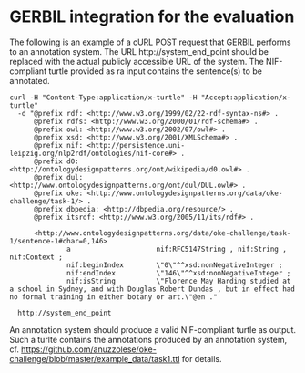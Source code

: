 # GERBIL integration for the evaluation

The following is an example of a cURL POST request that GERBIL performs to an annotation system.
The URL http://system_end_point should be replaced with the actual publicly accessible URL of the system.
The NIF-compliant turtle provided as ra input contains the sentence(s) to be annotated.

```
curl -H "Content-Type:application/x-turtle" -H "Accept:application/x-turtle" 
  -d "@prefix rdf: <http://www.w3.org/1999/02/22-rdf-syntax-ns#> .
      @prefix rdfs: <http://www.w3.org/2000/01/rdf-schema#> .
      @prefix owl: <http://www.w3.org/2002/07/owl#> .
      @prefix xsd: <http://www.w3.org/2001/XMLSchema#> .
      @prefix nif: <http://persistence.uni-leipzig.org/nlp2rdf/ontologies/nif-core#> .
      @prefix d0: <http://ontologydesignpatterns.org/ont/wikipedia/d0.owl#> .
      @prefix dul: <http://www.ontologydesignpatterns.org/ont/dul/DUL.owl#> .
      @prefix oke: <http://www.ontologydesignpatterns.org/data/oke-challenge/task-1/> .
      @prefix dbpedia: <http://dbpedia.org/resource/> .
      @prefix itsrdf: <http://www.w3.org/2005/11/its/rdf#> .

      <http://www.ontologydesignpatterns.org/data/oke-challenge/task-1/sentence-1#char=0,146>
              a                     nif:RFC5147String , nif:String , nif:Context ;
              nif:beginIndex        \"0\"^^xsd:nonNegativeInteger ;
              nif:endIndex          \"146\"^^xsd:nonNegativeInteger ;
              nif:isString          \"Florence May Harding studied at a school in Sydney, and with Douglas Robert Dundas , but in effect had no formal training in either botany or art.\"@en ." 
          
  http://system_end_point
```
  
An annotation system should produce a valid NIF-compliant turtle as output. Such a turlte contains the annotations produced by 
an annotation system, cf. https://github.com/anuzzolese/oke-challenge/blob/master/example_data/task1.ttl for details.
